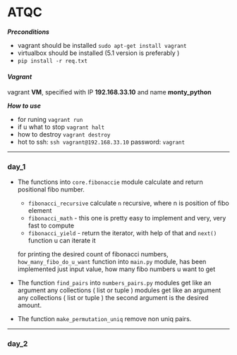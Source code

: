 # ATQC
**_Preconditions_**
* vagrant should be installed `sudo apt-get install vagrant`
* virtualbox should be installed (5.1 version is preferably )
* `pip install -r req.txt`

#### _Vagrant_
vagrant **VM**, specified with IP **192.168.33.10** and name **monty_python**

**_How to use_**

* for runing `vagrant run`
* if u what to stop `vagrant halt`
* how to destroy `vagrant destroy`
* hot to ssh: `ssh vagrant@192.168.33.10` password: `vagrant`

----------------------------
### day_1

* The functions into `core.fibonaccie` module calculate and return positional fibo number.

  * `fibonacci_recursive` calculate `n` recursive, where n is position of fibo element
  * `fibonacci_math` - this one is pretty easy to implement and very, very fast to compute
  * `fibonacci_yield` - return the iterator, with help of that and `next()` function u can
     iterate it

  for printing the desired count of fibonacci numbers, `how_many_fibo_do_u_want` function into `main.py` module, has been implemented just input value, how many fibo numbers u want to get

* The function `find_pairs` into `numbers_pairs.py` modules get like an argument any collections ( list or tuple )
  modules get like an argument any collections ( list or tuple ) the second argument is the desired amount.

* The function `make_permutation_uniq` remove non uniq pairs.
----------------------------
### day_2

